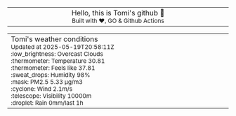 
<div align="center">
<table>
<tbody>
<td align="center">
<img width="2000" height="0"><br>
Hello, this is Tomi's github 👋<br>
<sup>Built with ❤️, GO & Github Actions</sup><br>
<img width="2000" height="0">
</td>
</tbody>
</table>
</div>
<table>
<tbody>
<td align="left">
<img width="2000" height="0"><br>
Tomi's weather conditions<br>
<sup>Updated at 2025-05-19T20:58:11Z</sup><br>
<sup>:low_brightness: Overcast Clouds</sup><br>
<sup>:thermometer: Temperature 30.81 </sup><br>
<sup>:thermometer: Feels like 37.81</sup><br>
<sup>:sweat_drops: Humidity 98%</sup><br>
<sup>:mask: PM2.5 5.33 μg/m3</sup><br>
<sup>:cyclone: Wind 2.1m/s </sup><br>
<sup>:telescope: Visibility 10000m </sup><br>
<sup>:droplet: Rain 0mm/last 1h </sup><br>
<img width="2000" height="0">
</td>
<td align="left">
<img width="2000" height="0"><br>
<br>
<img width="2000" height="0">
</td>
</tbody>
</table>
</div>
    